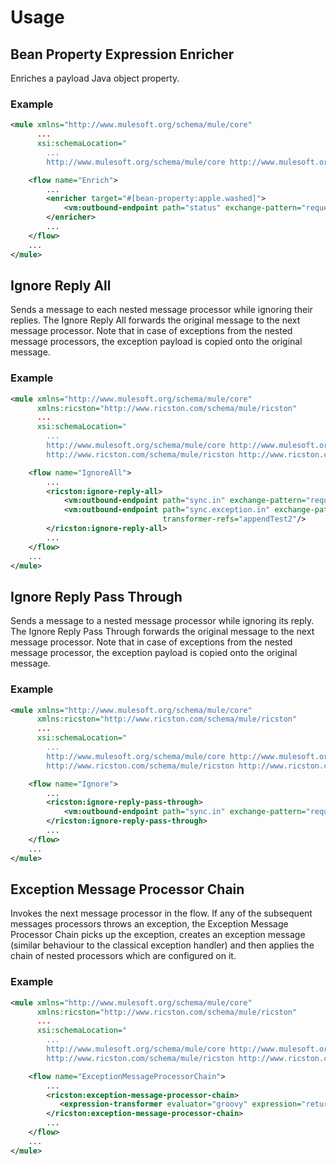 # Usage

## Bean Property Expression Enricher

Enriches a payload Java object property.

### Example

```xml
<mule xmlns="http://www.mulesoft.org/schema/mule/core"
      ...
      xsi:schemaLocation="
        ...
        http://www.mulesoft.org/schema/mule/core http://www.mulesoft.org/schema/mule/core/3.2/mule.xsd">

    <flow name="Enrich">
        ...
        <enricher target="#[bean-property:apple.washed]">
            <vm:outbound-endpoint path="status" exchange-pattern="request-response"/>
        </enricher>
        ...
    </flow>
    ...
</mule>
```

## Ignore Reply All

Sends a message to each nested message processor while ignoring their replies. The Ignore Reply All forwards the original
message to the next message processor. Note that in case of exceptions from the nested message processors, the exception
payload is copied onto the original message.

### Example

```xml
<mule xmlns="http://www.mulesoft.org/schema/mule/core"
      xmlns:ricston="http://www.ricston.com/schema/mule/ricston"
      ...
      xsi:schemaLocation="
        ...
        http://www.mulesoft.org/schema/mule/core http://www.mulesoft.org/schema/mule/core/3.2/mule.xsd
        http://www.ricston.com/schema/mule/ricston http://www.ricston.com/schema/mule/ricston/3.2/mule-ricston.xsd">

    <flow name="IgnoreAll">
        ...
        <ricston:ignore-reply-all>
            <vm:outbound-endpoint path="sync.in" exchange-pattern="request-response" transformer-refs="appendTest1"/>
            <vm:outbound-endpoint path="sync.exception.in" exchange-pattern="request-response"
                                  transformer-refs="appendTest2"/>
        </ricston:ignore-reply-all>
        ...
    </flow>
    ...
</mule>
```

## Ignore Reply Pass Through

Sends a message to a nested message processor while ignoring its reply. The Ignore Reply Pass Through forwards the original
message to the next message processor. Note that in case of exceptions from the nested message processor, the exception
payload is copied onto the original message.

### Example

```xml
<mule xmlns="http://www.mulesoft.org/schema/mule/core"
      xmlns:ricston="http://www.ricston.com/schema/mule/ricston"
      ...
      xsi:schemaLocation="
        ...
        http://www.mulesoft.org/schema/mule/core http://www.mulesoft.org/schema/mule/core/3.2/mule.xsd
        http://www.ricston.com/schema/mule/ricston http://www.ricston.com/schema/mule/ricston/3.2/mule-ricston.xsd">

    <flow name="Ignore">
        ...
        <ricston:ignore-reply-pass-through>
            <vm:outbound-endpoint path="sync.in" exchange-pattern="request-response" transformer-refs="appendTest1"/>
        </ricston:ignore-reply-pass-through>
        ...
    </flow>
    ...
</mule>
```

## Exception Message Processor Chain

Invokes the next message processor in the flow. If any of the subsequent messages processors throws an exception, the
Exception Message Processor Chain picks up the exception, creates an exception message (similar behaviour to the
classical exception handler) and then applies the chain of nested processors which are configured on it.

### Example

```xml
<mule xmlns="http://www.mulesoft.org/schema/mule/core"
      xmlns:ricston="http://www.ricston.com/schema/mule/ricston"
      ...
      xsi:schemaLocation="
        ...
        http://www.mulesoft.org/schema/mule/core http://www.mulesoft.org/schema/mule/core/3.2/mule.xsd
        http://www.ricston.com/schema/mule/ricston http://www.ricston.com/schema/mule/ricston/3.2/mule-ricston.xsd">

    <flow name="ExceptionMessageProcessorChain">
        ...
        <ricston:exception-message-processor-chain>
           <expression-transformer evaluator="groovy" expression="return 'Sad Path'"/>
        </ricston:exception-message-processor-chain>
        ...
    </flow>
    ...
</mule>
```